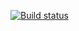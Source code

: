 [![Build status](https://ci.appveyor.com/api/projects/status/e5f5vd5nsc06mds6?svg=true)](https://ci.appveyor.com/project/NetilogyIvan/patterns-task1)
